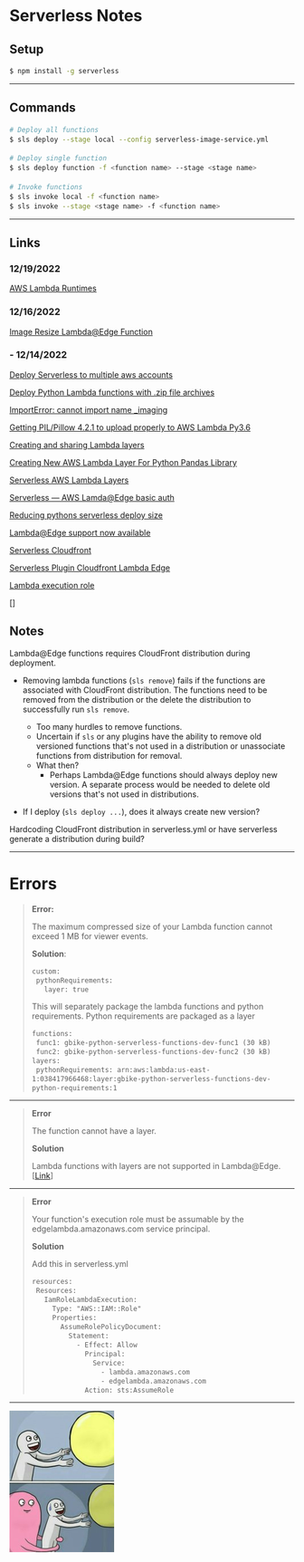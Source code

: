 
# Serverless Notes


## Setup
```bash
$ npm install -g serverless
```
---
## Commands
```bash
# Deploy all functions
$ sls deploy --stage local --config serverless-image-service.yml

# Deploy single function
$ sls deploy function -f <function name> --stage <stage name>

# Invoke functions
$ sls invoke local -f <function name>
$ sls invoke --stage <stage name> -f <function name>
```
---
## Links

### 12/19/2022
[AWS Lambda Runtimes](https://docs.aws.amazon.com/lambda/latest/dg/lambda-runtimes.html)
### 12/16/2022
[Image Resize Lambda@Edge Function](https://github.com/hoony9x/aws-lambda-edge-img-resize-function)

### - 12/14/2022
[Deploy Serverless to multiple aws accounts](https://seed.run/blog/how-to-deploy-your-serverless-app-into-multiple-aws-accounts.html)

[Deploy Python Lambda functions with .zip file archives](https://docs.aws.amazon.com/lambda/latest/dg/python-package.html)

[ImportError: cannot import name _imaging](https://stackoverflow.com/questions/25340698/importerror-cannot-import-name-imaging)

[Getting PIL/Pillow 4.2.1 to upload properly to AWS Lambda Py3.6](https://stackoverflow.com/questions/45473501/getting-pil-pillow-4-2-1-to-upload-properly-to-aws-lambda-py3-6)

[Creating and sharing Lambda layers](https://docs.aws.amazon.com/lambda/latest/dg/configuration-layers.html)

[Creating New AWS Lambda Layer For Python Pandas Library](https://medium.com/@qtangs/creating-new-aws-lambda-layer-for-python-pandas-library-348b126e9f3e)

[Serverless AWS Lambda Layers](https://www.serverless.com/framework/docs/providers/aws/guide/layers)

[Serverless — AWS Lamda@Edge basic auth](https://medium.com/@dorian599/serverless-aws-lamda-edge-basic-auth-f01a88fe047a)

[Reducing pythons serverless deploy size](https://stackoverflow.com/questions/66038142/serverless-python-requirements-slimtrue-does-nothing-for-dependency-size)

[Lambda@Edge support now available](https://www.serverless.com/blog/lambda-at-edge-support-added)

[Serverless Cloudfront](https://www.serverless.com/framework/docs/providers/aws/events/cloudfront/)

[Serverless Plugin Cloudfront Lambda Edge](https://www.serverless.com/plugins/serverless-plugin-cloudfront-lambda-edge)

[Lambda execution role](https://docs.aws.amazon.com/lambda/latest/dg/lambda-intro-execution-role.html)

[]

## Notes

Lambda@Edge functions requires CloudFront distribution during deployment.
- Removing lambda functions (`sls remove`) fails if the functions are associated with CloudFront distribution. The functions need to be removed from the distribution or the delete the distribution to successfully run `sls remove`.
  - Too many hurdles to remove functions.
  - Uncertain if `sls` or any plugins have the ability to remove old versioned functions that's not used in a distribution or unassociate functions from distribution for removal.
  - What then?
    - Perhaps Lambda@Edge functions should always deploy new version. A separate process would be needed to delete old versions that's not used in distributions.

- If I deploy (`sls deploy ...`), does it always create new version?

Hardcoding CloudFront distribution in serverless.yml or have serverless generate a distribution during build?

---

# Errors

> **Error:**
> 
> The maximum compressed size of your Lambda function cannot exceed 1 MB for viewer events.
> 
> **Solution**: 
>```
>custom:
>  pythonRequirements:
>    layer: true
>```
> This will separately package the lambda functions and python requirements. Python requirements are packaged as a layer
> ```
> functions:
>  func1: gbike-python-serverless-functions-dev-func1 (30 kB)
>  func2: gbike-python-serverless-functions-dev-func2 (30 kB)
>layers:
>  pythonRequirements: arn:aws:lambda:us-east-1:038417966468:layer:gbike-python-serverless-functions-dev-python-requirements:1
>```

---
> **Error**
>
> The function cannot have a layer. 
>
> **Solution**
> 
> Lambda functions with layers are not supported in Lambda@Edge. [[Link](https://docs.aws.amazon.com/AmazonCloudFront/latest/DeveloperGuide/edge-functions-restrictions.html#lambda-requirements-lambda-function-configuration)]
---
> **Error** 
> 
> Your function's execution role must be assumable by the edgelambda.amazonaws.com service principal.
>
> **Solution**
>
> Add this in serverless.yml 
>```
>resources:
>  Resources:
>    IamRoleLambdaExecution:
>      Type: "AWS::IAM::Role"
>      Properties:
>        AssumeRolePolicyDocument:
>          Statement:
>            - Effect: Allow
>              Principal:
>                Service:
>                  - lambda.amazonaws.com
>                  - edgelambda.amazonaws.com
>              Action: sts:AssumeRole
>```
---

![abad](/images/meme.jpeg)